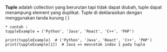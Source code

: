 **Tuple** adalah collection yang berurutan tapi tidak dapat diubah, tuple dapat menampung element yang duplikat. Tuple di deklarasikan dengan menggunakan tanda kurung ( )

```
* contoh :
tuppleExample = ('Python', 'Java', 'React', 'C++', 'PHP')

print(tuppleExample)  # ('Python', 'Java', 'React', 'C++', 'PHP')
print(tuppleExample[1])  # Java => mencetak index 1 pada tuple
```
